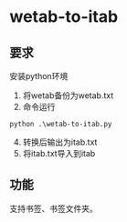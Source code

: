 # wetab-to-itab
## 要求
安装python环境

1. 将wetab备份为wetab.txt
2. 命令运行
```
python .\wetab-to-itab.py
```
4. 转换后输出为itab.txt
5. 将itab.txt导入到itab

## 功能
支持书签、书签文件夹。

